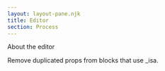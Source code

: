 ```yaml
---
layout: layout-pane.njk
title: Editor
section: Process
---
```


About the editor

Remove duplicated props from blocks that use _isa.
